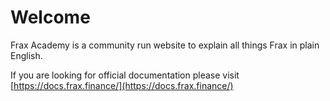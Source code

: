 # Welcome

Frax Academy is a community run website to explain all things Frax in plain English.

If you are looking for official documentation please visit [https://docs.frax.finance/](https://docs.frax.finance/)
